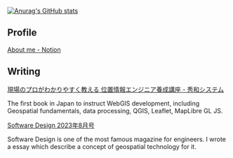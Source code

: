 [![Anurag's GitHub stats](https://github-readme-stats.vercel.app/api?username=Kanahiro&show_icons=true&theme=dark)](https://github.com/anuraghazra/github-readme-stats)

## Profile

[About me - Notion](https://kanahiro.notion.site/kanahiro/About-me-1b71ad71c3594e19bec35159519da722)

## Writing

[現場のプロがわかりやすく教える 位置情報エンジニア養成講座 - 秀和システム](https://www.shuwasystem.co.jp/book/9784798068923.html)

The first book in Japan to instruct WebGIS development, including Geospatial fundamentals, data processing, QGIS, Leaflet, MapLibre GL JS.

[Software Design 2023年8月号](https://gihyo.jp/magazine/SD/archive/2023/202308)

Software Design is one of the most famous magazine for engineers. I wrote a essay which describe a concept of geospatial technology for it.
